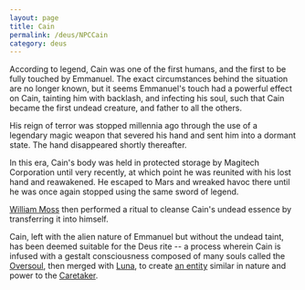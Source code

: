 ```yaml
---
layout: page
title: Cain
permalink: /deus/NPCCain
category: deus
---
```

According to legend, Cain was one of the first humans, and the first to be fully touched by Emmanuel. The exact circumstances behind the situation are no longer known, but it seems Emmanuel's touch had a powerful effect on Cain, tainting him with backlash, and infecting his soul, such that Cain became the first undead creature, and father to all the others.

His reign of terror was stopped millennia ago through the use of a legendary magic weapon that severed his hand and sent him into a dormant state. The hand disappeared shortly thereafter.

In this era, Cain's body was held in protected storage by Magitech Corporation until very recently, at which point he was reunited with his lost hand and reawakened. He escaped to Mars and wreaked havoc there until he was once again stopped using the same sword of legend.

[William Moss](NPCMoss) then performed a ritual to cleanse Cain's undead essence by transferring it into himself.

Cain, left with the alien nature of Emmanuel but without the undead taint, has been deemed suitable for the Deus rite -- a process wherein Cain is infused with a gestalt consciousness composed of many souls called the [Oversoul](NPCOversoul), then merged with [Luna](NPCLuna), to create [an entity](NPCLilith) similar in nature and power to the [Caretaker](NPCCaretaker).
